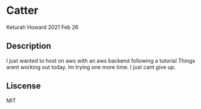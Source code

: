 # Catter

Keturah Howard 2021 Feb 26

## Description

I just wanted to host on aws with an aws backend following a tutorial Things arent working out today. Im trying one more time. I just cant give up.

## Liscense

MIT
